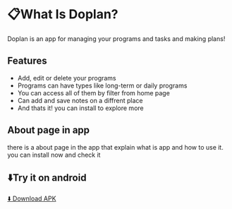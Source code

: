 # 📋What Is Doplan?
Doplan is an app for managing your programs and tasks and making plans!

## Features
- Add, edit or delete your programs
- Programs can have types like long-term or daily programs
- You can access all of them by filter from home page
- Can add and save notes on a diffrent place 
- And thats it! you can install to explore more

## About page in app
there is a about page in the app that explain what is app and how to use it. you can install now and check it

## ⬇️Try it on android
[⬇️ Download APK](https://github.com/MPRogrammer1212/Doplan/releases/download/v1.0.1/Doplan.apk)

